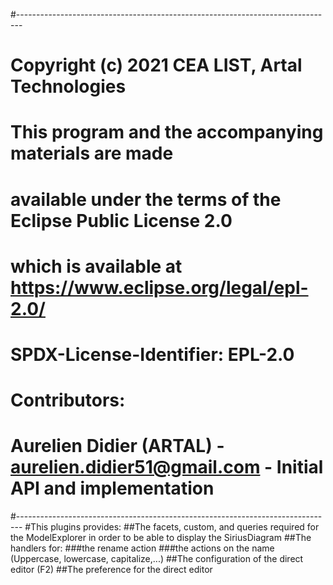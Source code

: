 #-------------------------------------------------------------------------------
# Copyright (c) 2021 CEA LIST, Artal Technologies
# 
# This program and the accompanying materials are made
# available under the terms of the Eclipse Public License 2.0
# which is available at https://www.eclipse.org/legal/epl-2.0/
# 
# SPDX-License-Identifier: EPL-2.0
# 
# Contributors:
#  Aurelien Didier (ARTAL) - aurelien.didier51@gmail.com - Initial API and implementation
#-------------------------------------------------------------------------------
#This plugins provides:
##The facets, custom, and queries required for the ModelExplorer in order to be able to display the SiriusDiagram
##The handlers for:
###the rename action
###the actions on the name (Uppercase, lowercase, capitalize,...)
##The configuration of the direct editor (F2)
##The preference for the direct editor
